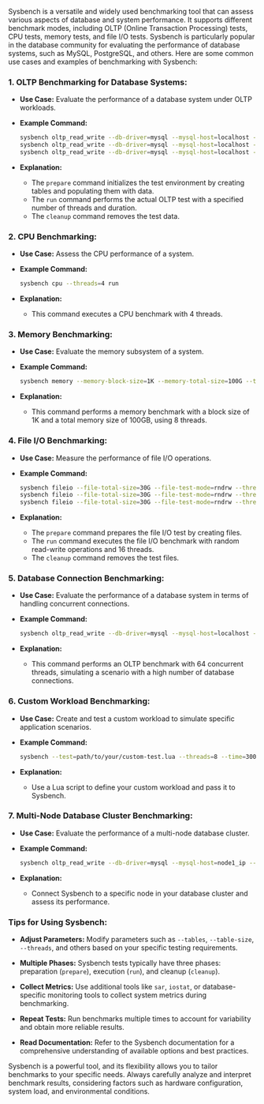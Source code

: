 Sysbench is a versatile and widely used benchmarking tool that can assess various aspects of database and system performance. It supports different benchmark modes, including OLTP (Online Transaction Processing) tests, CPU tests, memory tests, and file I/O tests. Sysbench is particularly popular in the database community for evaluating the performance of database systems, such as MySQL, PostgreSQL, and others. Here are some common use cases and examples of benchmarking with Sysbench:

### 1. **OLTP Benchmarking for Database Systems:**
   - **Use Case:** Evaluate the performance of a database system under OLTP workloads.

   - **Example Command:**
     ```bash
     sysbench oltp_read_write --db-driver=mysql --mysql-host=localhost --mysql-port=3306 --mysql-user=root --mysql-password=your_password --mysql-db=testdb --tables=10 --table-size=1000000 prepare
     sysbench oltp_read_write --db-driver=mysql --mysql-host=localhost --mysql-port=3306 --mysql-user=root --mysql-password=your_password --mysql-db=testdb --tables=10 --table-size=1000000 --threads=16 --time=300 run
     sysbench oltp_read_write --db-driver=mysql --mysql-host=localhost --mysql-port=3306 --mysql-user=root --mysql-password=your_password --mysql-db=testdb --tables=10 --table-size=1000000 cleanup
     ```
   - **Explanation:**
     - The `prepare` command initializes the test environment by creating tables and populating them with data.
     - The `run` command performs the actual OLTP test with a specified number of threads and duration.
     - The `cleanup` command removes the test data.

### 2. **CPU Benchmarking:**
   - **Use Case:** Assess the CPU performance of a system.

   - **Example Command:**
     ```bash
     sysbench cpu --threads=4 run
     ```
   - **Explanation:**
     - This command executes a CPU benchmark with 4 threads.

### 3. **Memory Benchmarking:**
   - **Use Case:** Evaluate the memory subsystem of a system.

   - **Example Command:**
     ```bash
     sysbench memory --memory-block-size=1K --memory-total-size=100G --threads=8 run
     ```
   - **Explanation:**
     - This command performs a memory benchmark with a block size of 1K and a total memory size of 100GB, using 8 threads.

### 4. **File I/O Benchmarking:**
   - **Use Case:** Measure the performance of file I/O operations.

   - **Example Command:**
     ```bash
     sysbench fileio --file-total-size=30G --file-test-mode=rndrw --threads=16 prepare
     sysbench fileio --file-total-size=30G --file-test-mode=rndrw --threads=16 --time=300 run
     sysbench fileio --file-total-size=30G --file-test-mode=rndrw --threads=16 cleanup
     ```
   - **Explanation:**
     - The `prepare` command prepares the file I/O test by creating files.
     - The `run` command executes the file I/O benchmark with random read-write operations and 16 threads.
     - The `cleanup` command removes the test files.

### 5. **Database Connection Benchmarking:**
   - **Use Case:** Evaluate the performance of a database system in terms of handling concurrent connections.

   - **Example Command:**
     ```bash
     sysbench oltp_read_write --db-driver=mysql --mysql-host=localhost --mysql-port=3306 --mysql-user=root --mysql-password=your_password --mysql-db=testdb --tables=10 --table-size=1000000 --threads=64 --time=300 run
     ```
   - **Explanation:**
     - This command performs an OLTP benchmark with 64 concurrent threads, simulating a scenario with a high number of database connections.

### 6. **Custom Workload Benchmarking:**
   - **Use Case:** Create and test a custom workload to simulate specific application scenarios.

   - **Example Command:**
     ```bash
     sysbench --test=path/to/your/custom-test.lua --threads=8 --time=300 run
     ```
   - **Explanation:**
     - Use a Lua script to define your custom workload and pass it to Sysbench.

### 7. **Multi-Node Database Cluster Benchmarking:**
   - **Use Case:** Evaluate the performance of a multi-node database cluster.

   - **Example Command:**
     ```bash
     sysbench oltp_read_write --db-driver=mysql --mysql-host=node1_ip --mysql-port=3306 --mysql-user=root --mysql-password=your_password --mysql-db=testdb --tables=10 --table-size=1000000 --threads=16 --time=300 run
     ```
   - **Explanation:**
     - Connect Sysbench to a specific node in your database cluster and assess its performance.

### Tips for Using Sysbench:

- **Adjust Parameters:** Modify parameters such as `--tables`, `--table-size`, `--threads`, and others based on your specific testing requirements.
  
- **Multiple Phases:** Sysbench tests typically have three phases: preparation (`prepare`), execution (`run`), and cleanup (`cleanup`).

- **Collect Metrics:** Use additional tools like `sar`, `iostat`, or database-specific monitoring tools to collect system metrics during benchmarking.

- **Repeat Tests:** Run benchmarks multiple times to account for variability and obtain more reliable results.

- **Read Documentation:** Refer to the Sysbench documentation for a comprehensive understanding of available options and best practices.

Sysbench is a powerful tool, and its flexibility allows you to tailor benchmarks to your specific needs. Always carefully analyze and interpret benchmark results, considering factors such as hardware configuration, system load, and environmental conditions.
